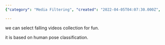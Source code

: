 ```yaml
---
{"category": "Media Filtering", "created": "2022-04-05T04:07:30.000Z", "date": "2022-04-05 04:07:30", "description": "This article explores the application of fall detection technology in media filtering, specifically focusing on selecting falling videos for entertainment. The technique utilizes human pose classification to identify suitable content.", "modified": "2022-08-18T14:52:24.378Z", "tags": ["action recognization", "stub", "video analysis"], "title": "Fall Detection Can Be Used For Media Filtering"}

---
```


we can select falling videos collection for fun.

it is based on human pose classification.
